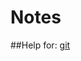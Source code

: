 # Notes

##Help
for: [git](https://medium.com/@george.seif94/a-full-tutorial-on-how-to-use-github-88466bac7d42)
